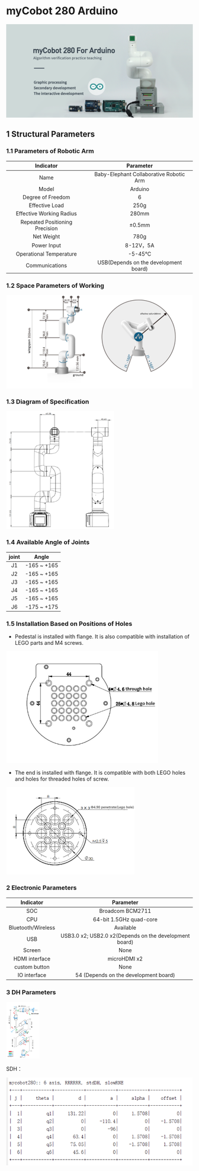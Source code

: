 # myCobot 280 Arduino

![main](../../resourse/2-serialproduct/2.1-280/Arduino/280arduino.png)


## 1 Structural Parameters

### 1.1 Parameters of Robotic Arm

|Indicator    |Parameter  |
| :-----------: | :---------: |
|Name	|Baby-Elephant Collaborative Robotic Arm|
| Model         | Arduino                                 |
| Degree of Freedom      | 6          |
| Effective Load | 250g       |
| Effective Working Radius | 280mm      |
| Repeated Positioning Precision | ±0.5mm |
| Net Weight | 780g     |
| Power Input | 8-12V，5A     |
| Operational Temperature | -5-45℃     |
| Communications         | USB(Depends on the development board)     |

### 1.2 Space Parameters of Working

![工作范围](../../resourse/2-serialproduct/2.1-280/Arduino/2.1.4.1产品参数介绍/工作范围.png)

### 1.3 Diagram of Specification

<img src="../../resourse/2-serialproduct/2.1-280/M5/2.1.1.1产品参数介绍/规格尺寸.png" style="zoom:35%;" />

### 1.4 Available Angle of Joints

| joint      | Angle |
| :-----------: | :---------: |
| J1        | -165 ~ +165     |
| J2        | -165 ~ +165      |
| J3  | -165 ~ +165                   |
| J4        | -165 ~ +165 |
| J5   | -165 ~ +165                   |
| J6   | -175 ~ +175         |


### 1.5 Installation Based on Positions of Holes

- Pedestal is installed with flange. It is also compatible with installation of LEGO parts and M4 screws.


<img src="../../resourse/2-serialproduct/2.1-280/Arduino/2.1.4.1产品参数介绍/arduino底座1.jpg" style="zoom:70%;" />

- The end is installed with flange. It is compatible with both LEGO holes and holes for threaded holes of screw.

<img src="../../resourse/2-serialproduct/2.1-280/Arduino/2.1.4.1产品参数介绍/末端.png" style="zoom:60%;" />


### 2 Electronic Parameters

|  Indicator      | Parameter |
| :-----------: | :---------: |
| SOC        | Broadcom BCM2711     |
| CPU        | 64-bit 1.5GHz quad-core      |
| Bluetooth/Wireless  | Available           |
| USB        | USB3.0 x2; USB2.0 x2(Depends on the development board) |
| Screen   | None                                                   |
| HDMI interface   | microHDMI x2         |
| custom button | None               |
| IO interface    | 54 (Depends on the development board)                |



### 3 DH Parameters


<img src="../../resourse/2-serialproduct/2.1-280/Arduino/2.1.4.1产品参数介绍/280DH参数.jpg" style="zoom:15%;" />

SDH：

<div align=center><img src="../../resourse/2-serialproduct/2.1-280/M5/2.1.1.1产品参数介绍/SDH参数表.png"></div>

